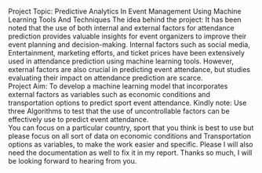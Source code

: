 Project Topic: Predictive Analytics In Event Management Using Machine Learning Tools And Techniques
The idea behind the project: It has been noted that the use of both internal and external factors for attendance prediction provides valuable insights for event organizers to improve their event planning and decision-making. Internal factors such as social media, Entertainment, marketing efforts, and ticket prices have been extensively used in attendance prediction using machine learning tools. However, external factors are also crucial in predicting event attendance, but studies evaluating their impact on attendance prediction are scarce.  
Project Aim: To develop a machine learning model that incorporates external factors as variables such as economic conditions and transportation options to predict sport event attendance.
Kindly note: Use three Algorithms to test that the use of uncontrollable factors can be effectively use to predict event attendance.  
You can focus on a particular country, sport that you think is best to use but please focus on all sort of data on economic conditions and Transportation options as variables, to make the work easier and specific. 
Please I will also need the documentation as well to fix it in my report. 
Thanks so much, I will be looking forward to hearing from you. 